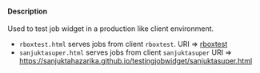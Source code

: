 #### Description
Used to test job widget in a production like client environment.
- `rboxtest.html` serves jobs from client `rboxtest`. URI => <a href="https://sanjuktahazarika.github.io/testingjobwidget/rboxtest.html" target="_blank">rboxtest</a>
- `sanjuktasuper.html` serves jobs from client `sanjuktasuper` URI => https://sanjuktahazarika.github.io/testingjobwidget/sanjuktasuper.html
